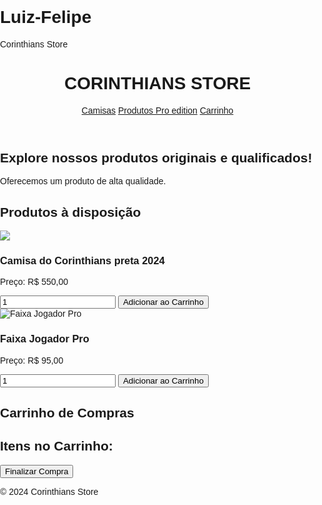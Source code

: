 # Luiz-Felipe
Corinthians Store
<!DOCTYPE html>
<html lang="pt-BR">
<head>
<meta charset="UTF-8">
<meta name="viewport" content="width=device-width, initial-scale=1.0">
<title>Corinthians Store</title>
<style>
body {
font-family: Arial, sans-serif;
margin: 0;
padding: 0;
}

header {
background-color: #000000;
color: White;
padding: 15px;
text-align: center;
}

nav a {
color: White;
margin: 0 15px;
text-decoration: none;
}

.produto {
border: 1px solid #ccc;
margin: 10px;
padding: 10px;
display: inline-block;
text-align: center;
}

footer {
text-align: center;
padding: 10px;
background-color: #f4f4f4;
position: relative;
bottom: 0;
width: 100%;
}
</style>
</head>
<body>

<!-- Página Inicial -->
<header>
<h1>CORINTHIANS STORE</h1>
<nav>
<a href="#produtos">Camisas</a>
<a href="#carrinho">Produtos Pro edition</a>
<a href="#carrinho">Carrinho</a>
</nav>
</header>
<main>
<h2>Explore nossos produtos originais e qualificados!</h2>
<p>Oferecemos um produto de alta qualidade.</p>
</main>

<!-- Página de Produtos -->
<section id="produtos">
<h1>Produtos à disposição</h1>
<div class="produto">
<img src="https://imgnike-a.akamaihd.net/strapi/nike/3_e8ba00c547/3_e8ba00c547.png" =AOvVaw2Mfz8BET6iKux5E5Avs80N&ust=1733310836946000&source=images&cd=vfe&opi=89978449&ved=0CBQQjRxqFwoTCJCMxJq8i4oDFQAAAAAdAAAAABAk"Camisa do Corinthians preta 2024">
<h3>Camisa do Corinthians preta 2024</h3>
<p>Preço: R$ 550,00</p>
<input type="number" id="quantidade1" min="1" value="1">
<button onclick="adicionarAoCarrinho('Produto 1', 10, quantidade1.value)">Adicionar ao Carrinho</button>
</div>
<div class="produto">
<img src="https://static.zattini.com.br/produtos/testeira-faixa-corinthians-memphis-depay-licenciada-oficial/14/D37-0040-014/D37-0040-014_zoom2.jpg?ts=1729000580?ims=400x" alt="Faixa Jogador Pro">
<h3>Faixa Jogador Pro</h3>
<p>Preço: R$ 95,00</p>
<input type="number" id="quantidade2" min="1" value="1">
<button onclick="adicionarAoCarrinho('Produto 2', 15, quantidade2.value)">Adicionar ao Carrinho</button>
</div>
</section>

<!-- Página do Carrinho -->
<section id="carrinho">
<h1>Carrinho de Compras</h1>
<h2>Itens no Carrinho:</h2>
<div id="carrinhoDiv"></div>
<button onclick="finalizarCompra()">Finalizar Compra</button>
</section>

<footer>
<p>&copy; 2024 Corinthians Store</p>
</footer>

<script>
let carrinho = [];

function adicionarAoCarrinho(nome, preco, quantidade) {
const item = { nome, preco, quantidade: parseInt(quantidade) };
carrinho.push(item);
alert(`${quantidade} ${nome}(s) adicionado(s) ao carrinho!`);
mostrarCarrinho();
}

function mostrarCarrinho() {
const carrinhoDiv = document.getElementById('carrinhoDiv');
carrinhoDiv.innerHTML = '';
let total = 0;

carrinho.forEach(item => {
const totalItem = item.preco * item.quantidade;
total += totalItem;
carrinhoDiv.innerHTML += `<p>${item.quantidade} x ${item.nome} - R$ ${totalItem.toFixed(2)}</p>`;
});

carrinhoDiv.innerHTML += `<h3>Total: R$ ${total.toFixed(2)}</h3>`;
}

function finalizarCompra() {
alert('Compra finalizada com sucesso!');
carrinho = [];
mostrarCarrinho();
}

document.addEventListener('DOMContentLoaded', mostrarCarrinho);
</script>

</body>
</html>
